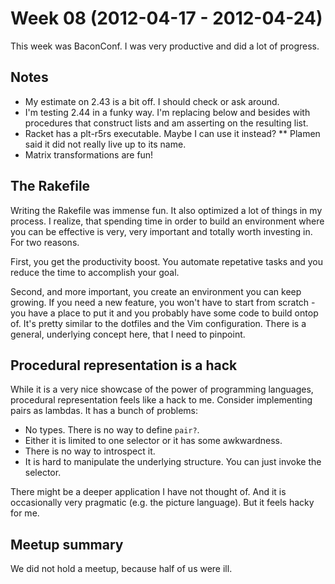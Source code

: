 # Week 08 (2012-04-17 - 2012-04-24)

This week was BaconConf. I was very productive and did a lot of progress.

## Notes

* My estimate on 2.43 is a bit off. I should check or ask around.
* I'm testing 2.44 in a funky way. I'm replacing below and besides with procedures that construct lists and am asserting on the resulting list.
* Racket has a plt-r5rs executable. Maybe I can use it instead?
** Plamen said it did not really live up to its name.
* Matrix transformations are fun!

## The Rakefile

Writing the Rakefile was immense fun. It also optimized a lot of things in my process. I realize, that spending time in order to build an environment where you can be effective is very, very important and totally worth investing in. For two reasons.

First, you get the productivity boost. You automate repetative tasks and you reduce the time to accomplish your goal.

Second, and more important, you create an environment you can keep growing. If you need a new feature, you won't have to start from scratch - you have a place to put it and you probably have some code to build ontop of. It's pretty similar to the dotfiles and the Vim configuration. There is a general, underlying concept here, that I need to pinpoint.

## Procedural representation is a hack

While it is a very nice showcase of the power of programming languages, procedural representation feels like a hack to me. Consider implementing pairs as lambdas. It has a bunch of problems:

* No types. There is no way to define `pair?`.
* Either it is limited to one selector or it has some awkwardness.
* There is no way to introspect it.
* It is hard to manipulate the underlying structure. You can just invoke the selector.

There might be a deeper application I have not thought of. And it is occasionally very pragmatic (e.g. the picture language). But it feels hacky for me.

## Meetup summary

We did not hold a meetup, because half of us were ill.
